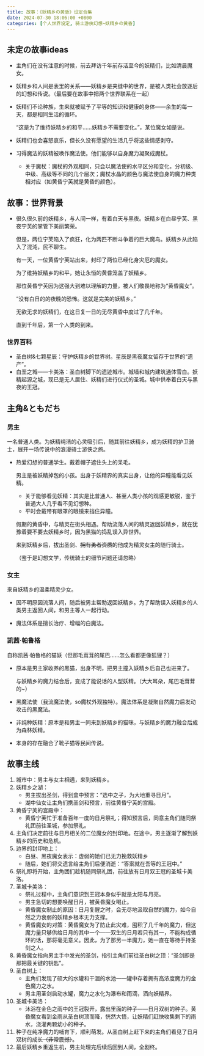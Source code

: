 ```yaml
---
title: 故事：《妖精乡の黄昏》设定合集
date: 2024-07-30 18:06:00 +0800
categories: [个人世界设定, 骑士游侠幻想~妖精乡の黄昏]
---
```




## 未定の故事ideas

- 主角们在没有注意的时候，前去拜访千年前存活至今的妖精们，比如清晨魔女。

- 妖精乡和人间是表里的关系——妖精乡是夹缝中的世界，是被人类社会放逐后的幻想和传说。（最后要在故事中把两个世界联系在一起）  

- 妖精们不论种族，生来就被赋予了平等的知识和健康的身体——余生的每一天，都是相同生活的循环。  

  “这是为了维持妖精乡的和平……妖精乡不需要变化。”，某位魔女如是说。  

- 妖精们也会喜怒哀乐，但长久没有愿望的生活几乎将这些情感剥夺。  

- 习得魔法的妖精被唤作魔法使。他们能够以自身魔力凝聚成魔杖。

  - 关于魔杖：魔杖的外观相同，只会以魔法使的水平区分和变化，分初级、中级、高级等不同的几个层次；魔杖水晶的颜色与魔法使自身的魔力种类相对应（如黄昏宁芙就是黄昏的颜色）。  



## 故事：世界背景

- 很久很久前的妖精乡，与人间一样，有着白天与黑夜。妖精乡在白昼宁芙、黑夜宁芙的掌管下美丽繁荣。  

  但是，两位宁芙陷入了疯狂，化为两匹不断斗争着的巨大魔鸟。妖精乡从此陷入了混沌，民不聊生。  

  有一天，一位黄昏宁芙站出来，封印了两位已经化身灾厄的魔女。   

  为了维持妖精乡的和平，她让永恒的黄昏笼盖了妖精乡。 

  那位黄昏宁芙因为这强大到难以理解的力量，被人们敬畏地称为“黄昏魔女”。  

  “没有白日的的夜晚的恐怖。这就是完美的妖精乡。”     

  无欲无求的妖精们，在这日复一日的无尽黄昏中度过了几千年。   

  直到千年后，第一个人类的到来。  

  

### 世界百科

- 圣白树&七颗星辰：守护妖精乡的世界树。星辰是黑夜魔女留存于世界的“遗产”。  
- 白垩之城——卡美洛：圣白树脚下的遗迹城市。城墙和城内建筑通体雪白。妖精起源之城，现已是无人居住、妖精们进行仪式的圣城。城中供奉着白天与黑夜的王冠。   



## 主角&ともだち

### 男主

一名普通人类。为妖精纯洁的心灵吸引后，随其前往妖精乡，成为妖精的护卫骑士，展开一场传说中的浪漫骑士游侠之旅。

- 热爱幻想的普通学生。戴着帽子遮住头上的呆毛。  

  男主是被妖精掉包的小孩。出身于妖精界的真实出身，让他的异瞳能看见妖精。  

  - 关于能够看见妖精：其实是比普通人、甚至人类小孩的观感更敏锐，鉴于普通大人几乎看不见幻想种。
  - 平时会戴带有眼罩的眼镜来挡住异瞳。  

  假期的黄昏中，与精灵在街头相遇。帮助流落人间的精灵返回妖精乡，就在犹豫着要不要去妖精乡时，因为黑猫的捣乱误入异世界。  

  来到妖精乡后，拔出圣剑、~~拥有勇者资质~~的他成为精灵女主的随行骑士。  

  （鉴于是幻想文学，传统骑士的细节问题还请忽略）

### 女主  

来自妖精乡的温柔精灵少女。

- 因不明原因流落人间，随后被男主帮助返回妖精乡。为了帮助误入妖精乡的人类男主返回人间，和男主等人一起行动。  

- 魔法体系是擅长治疗、增幅的白魔法。  



### 凯茜·帕鲁格

自称凯茜·帕鲁格的猫妖（但那毛茸茸的尾巴……怎么看都更像狐狸？）  

- 原本是男主家收养的黑猫，出身不明，把男主撞入妖精乡后自己也进来了。  

  与妖精乡的魔力结合后，变成了能说话的人型妖精。（大大耳朵，尾巴毛茸茸的~）   

- 黑魔法使（我流魔法使，so魔杖外观独特）。魔法体系是凝聚自然魔力后发动攻击的黑魔法。     
- 非纯种妖精：原本是和男主一同来到妖精乡的猫咪，与妖精乡的魔力融合后成为森林妖精。
- 本身的存在融合了靴子猫等民间传说。    



## 故事主线

1. 城市中：男主与女主相遇，来到妖精乡。  
2. 妖精乡之湖：  
   - 男主拔出圣剑，得到盒中预言：“选中之子，为大地重寻日月”。  
   - 湖中仙女让主角们携圣剑和预言，前往黄昏宁芙的宫殿。  
3. 黄昏宁芙的宫殿中：  
   - 黄昏宁芙忙于准备百年一度的日月祭礼；得知预言后，同意主角们随同祭礼团前往圣城，参加祭礼。  
4. 主角们决定前往与日月相关的二位魔女的封印地。在途中，男主逐渐了解到妖精乡的历史和危机。  
5. 边界的封印地上：
   - 白昼、黑夜魔女表示：虚弱的她们已无力挽救妖精乡
   - 随后，她们将交遗言给主角们后便消逝：“答案就在吾等的王冠中。”  
6. 祭礼即将开始，主角团们趁机随同祭礼团，前往放有日月双王冠的圣城卡美洛。  
7. 圣城卡美洛：
   - 祭礼过程中，主角们意识到王冠本身似乎就是太阳与月亮。  
   - 男主急切的想要唤醒日月，被黄昏魔女喝止。  
   - 黄昏魔女制止的原因：日月复醒之时，会无尽地汲取自然的魔力，如今自然之力衰弱的妖精乡根本无力支撑。  
   - 黄昏魔女的对策：黄昏魔女为了防止此灾难，囤积了几千年的魔力，但这魔力量只够供给日月的其中一个——双生的日月若只有其一，不能构成循环的话，那将毫无意义。因此，为了那另一半魔力，她一直在等待手持圣剑之人。    
8. 黄昏魔女指向男主手中发光的圣剑，指引主角们前往圣白树之顶：“圣剑即是那把最关键的钥匙”。  
9. 圣白树上：
   - 主角们发现了硕大的水罐和干涸的水池——罐中存着拥有高浓度魔力的金色魔力之水。  
   - 男主用圣剑启动水罐，魔力之水化为瀑布和雨滴，洒向妖精界。  
10. 圣城卡美洛：  
    - 沐浴在金色之雨中的王冠裂开，露出里面的种子——日月双树的种子。黄昏魔女看到金雨从圣白树顶而降，恍然大悟，让妖精们赶快收集剩下的雨水，浇灌两颗幼小的种子。  
11. 种子在纯净魔力的哺育下，顺利萌发。从圣白树上赶下来的主角们看见了日月双树的成长~~（非常震撼）~~。  
12. 最后妖精乡重返生机，男主处理完后续后回到人间，全剧终。    



